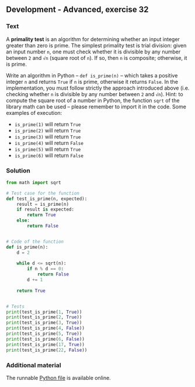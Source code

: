 ## Development - Advanced, exercise 32

### Text
A **primality test** is an algorithm for determining whether an input integer greater than zero is prime. The simplest primality test is trial division: given an input number `n`, one must check whether it is divisible by any number between `2` and `√n` (square root of `n`). If so, then `n` is composite; otherwise, it is prime.

Write an algorithm in Python – `def is_prime(n)` – which takes a positive integer `n` and returns `True` if `n` is prime, otherwise it returns `False`. In the implementation, you must follow strictly the approach introduced above (i.e. checking whether `n` is divisible by any number between `2` and `√n`). Hint: to compute the square root of a number in Python, the function `sqrt` of the library math can be used – please remember to import it in the code. Some examples of execution:

* `is_prime(1)` will return `True`
* `is_prime(2)` will return `True`
* `is_prime(3)` will return `True`
* `is_prime(4)` will return `False`
* `is_prime(5)` will return `True`
* `is_prime(6)` will return `False`

### Solution
```python
from math import sqrt

# Test case for the function
def test_is_prime(n, expected):
    result = is_prime(n)
    if result is expected:
        return True
    else:
        return False


# Code of the function
def is_prime(n):
    d = 2
    
    while d <= sqrt(n):
        if n % d == 0:
            return False
        d += 1
    
    return True 


# Tests
print(test_is_prime(1, True))
print(test_is_prime(2, True))
print(test_is_prime(3, True))
print(test_is_prime(4, False))
print(test_is_prime(5, True))
print(test_is_prime(6, False))
print(test_is_prime(17, True))
print(test_is_prime(22, False))
``` 

### Additional material
The runnable [Python file](exercise_32.py) is available online.
